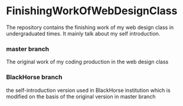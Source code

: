 # FinishingWorkOfWebDesignClass
The repository contains the finishing work of my web design class in undergraduated times. It mainly talk about my self introduction.



### master branch

The original work of my coding production in the web design class



### BlackHorse branch

the self-introduction version used in BlackHorse institution which is modified on the basis of the original version in master branch